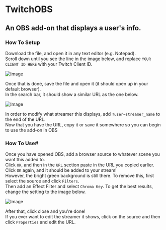 # TwitchOBS

## An OBS add-on that displays a user's info.

### How To Setup

Download the file, and open it in any text editor (e.g. Notepad). <br>
Scroll down until you see the line in the image below, and replace `YOUR CLIENT ID HERE` with your Twitch Client ID.

![Image](https://cdn.discordapp.com/attachments/906301382347358252/916760004151877673/unknown.png)

Once that is done, save the file and open it (it should open up in your default browser). <br>
In the search bar, it should show a similar URL as the one below.

![Image](https://cdn.discordapp.com/attachments/906301382347358252/916761316063051846/unknown.png)

In order to modify what streamer this displays, add `?user=streamer_name` to the end of the URL. <br>
Now that you have the URL, copy it or save it somewhere so you can begin to use the add-on in OBS

### How To Use#

Once you have opened OBS, add a browser source to whatever scene you want this added to. <br>
Click `OK`, and then in the `URL` section paste in the URL you copied earlier. Click `OK` again, and it should be added to your stream! <br>
However, the bright green background is still there. To remove this, first select the source and click `Filters`. <br>
Then add an Effect Filter and select `Chroma Key`. To get the best results, change the setting to the image below.

![Image](https://cdn.discordapp.com/attachments/912689470988496926/916753220959879188/unknown.png)

After that, click close and you're done! <br>
If you ever want to edit the streamer it shows, click on the source and then click `Properties` and edit the URL.
